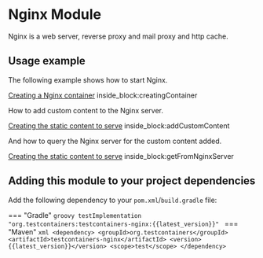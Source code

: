 # Nginx Module

Nginx is a web server, reverse proxy and mail proxy and http cache.

## Usage example

The following example shows how to start Nginx.

<!--codeinclude-->
[Creating a Nginx container](../../modules/nginx/src/test/java/org/testcontainers/nginx/NginxContainerTest.java) inside_block:creatingContainer
<!--/codeinclude-->

How to add custom content to the Nginx server.

<!--codeinclude-->
[Creating the static content to serve](../../modules/nginx/src/test/java/org/testcontainers/nginx/NginxContainerTest.java) inside_block:addCustomContent
<!--/codeinclude-->

And how to query the Nginx server for the custom content added.

<!--codeinclude-->
[Creating the static content to serve](../../modules/nginx/src/test/java/org/testcontainers/nginx/NginxContainerTest.java) inside_block:getFromNginxServer
<!--/codeinclude-->

## Adding this module to your project dependencies

Add the following dependency to your `pom.xml`/`build.gradle` file:

=== "Gradle"
    ```groovy
    testImplementation "org.testcontainers:testcontainers-nginx:{{latest_version}}"
    ```
=== "Maven"
    ```xml
    <dependency>
        <groupId>org.testcontainers</groupId>
        <artifactId>testcontainers-nginx</artifactId>
        <version>{{latest_version}}</version>
        <scope>test</scope>
    </dependency>
    ```
